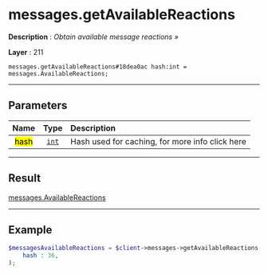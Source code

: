 # messages.getAvailableReactions

**Description** : *Obtain available message reactions &raquo;*

**Layer** : 211

```tl
messages.getAvailableReactions#18dea0ac hash:int = messages.AvailableReactions;
```

---

## Parameters

| Name | Type | Description |
| :---: | :---: | :--- |
| <mark>hash</mark> | [`int`](type/int) | Hash used for caching, for more info click here |

---

## Result

[messages.AvailableReactions](type/messages.AvailableReactions)

---

## Example

```php
$messagesAvailableReactions = $client->messages->getAvailableReactions(
	hash : 36,
);
```